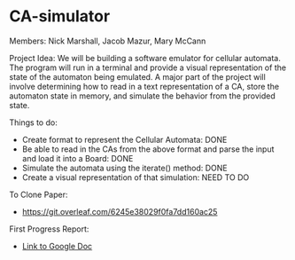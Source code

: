 # CA-simulator

Members: Nick Marshall, Jacob Mazur, Mary McCann

Project Idea: We will be building a software emulator for cellular automata. The program will run in a terminal and provide a visual representation of the state of the automaton being emulated. A major part of the project will involve determining how to read in a text representation of a CA, store the automaton state in memory, and simulate the behavior from the provided state.

Things to do:
- Create format to represent the Cellular Automata: DONE
- Be able to read in the CAs from the above format and parse the input and load it into a Board: DONE
- Simulate the automata using the iterate() method: DONE
- Create a visual representation of that simulation: NEED TO DO

To Clone Paper:
- https://git.overleaf.com/6245e38029f0fa7dd160ac25

First Progress Report:
- [Link to Google Doc](https://docs.google.com/document/d/1y39QktQpo54GqGPqDYo-eAqYU1BLYIeka3R_D4U9WtE/edit?usp=sharing)
